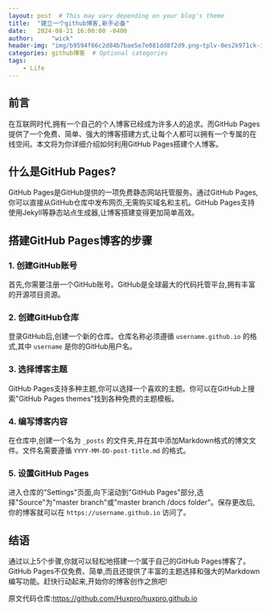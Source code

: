 ```yaml
---
layout: post  # This may vary depending on your blog's theme
title:  "建立一个github博客,新手必备"
date:   2024-08-21 16:00:00 -0400
author:     "wick"
header-img: "img/b9594f66c2d84b7bae5e7e081dd8f2d9.png~tplv-0es2k971ck-image.png"
categories: github博客  # Optional categories
tags:
    - Life
---
```

## 前言

在互联网时代,拥有一个自己的个人博客已经成为许多人的追求。而GitHub Pages提供了一个免费、简单、强大的博客搭建方式,让每个人都可以拥有一个专属的在线空间。本文将为你详细介绍如何利用GitHub Pages搭建个人博客。

## 什么是GitHub Pages?

GitHub Pages是GitHub提供的一项免费静态网站托管服务。通过GitHub Pages,你可以直接从GitHub仓库中发布网页,无需购买域名和主机。GitHub Pages支持使用Jekyll等静态站点生成器,让博客搭建变得更加简单高效。

## 搭建GitHub Pages博客的步骤

### 1. 创建GitHub账号

首先,你需要注册一个GitHub账号。GitHub是全球最大的代码托管平台,拥有丰富的开源项目资源。

### 2. 创建GitHub仓库

登录GitHub后,创建一个新的仓库。仓库名称必须遵循 `username.github.io` 的格式,其中 `username` 是你的GitHub用户名。

### 3. 选择博客主题

GitHub Pages支持多种主题,你可以选择一个喜欢的主题。你可以在GitHub上搜索"GitHub Pages themes"找到各种免费的主题模板。

### 4. 编写博客内容

在仓库中,创建一个名为 `_posts` 的文件夹,并在其中添加Markdown格式的博文文件。文件名需要遵循 `YYYY-MM-DD-post-title.md` 的格式。

### 5. 设置GitHub Pages

进入仓库的"Settings"页面,向下滚动到"GitHub Pages"部分,选择"Source"为"master branch"或"master branch /docs folder"。保存更改后,你的博客就可以在 `https://username.github.io` 访问了。

## 结语

通过以上5个步骤,你就可以轻松地搭建一个属于自己的GitHub Pages博客了。GitHub Pages不仅免费、简单,而且还提供了丰富的主题选择和强大的Markdown编写功能。赶快行动起来,开始你的博客创作之旅吧!


原文代码仓库:https://github.com/Huxpro/huxpro.github.io
